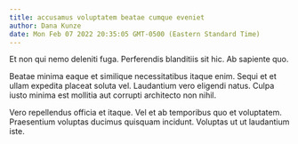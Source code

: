 ```yaml
---
title: accusamus voluptatem beatae cumque eveniet
author: Dana Kunze
date: Mon Feb 07 2022 20:35:05 GMT-0500 (Eastern Standard Time)
---
```

Et non qui nemo deleniti fuga. Perferendis blanditiis sit hic. Ab sapiente quo.

 Beatae minima eaque et similique necessitatibus itaque enim. Sequi et et ullam expedita placeat soluta vel. Laudantium vero eligendi natus. Culpa iusto minima est mollitia aut corrupti architecto non nihil.

 Vero repellendus officia et itaque. Vel et ab temporibus quo et voluptatem. Praesentium voluptas ducimus quisquam incidunt. Voluptas ut ut laudantium iste.